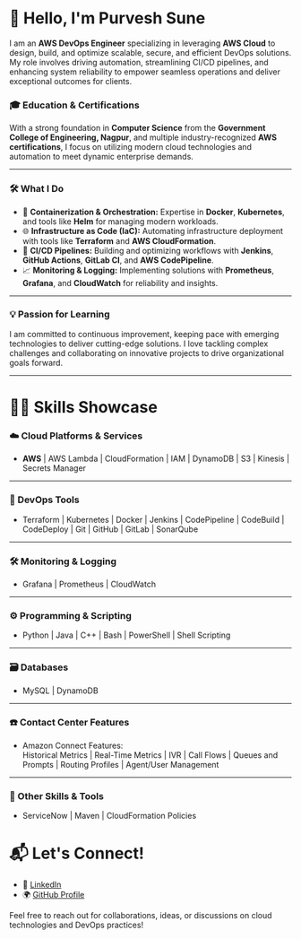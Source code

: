 # 👋 Hello, I'm Purvesh Sune

I am an **AWS DevOps Engineer** specializing in leveraging **AWS Cloud** to design, build, and optimize scalable, secure, and efficient DevOps solutions. My role involves driving automation, streamlining CI/CD pipelines, and enhancing system reliability to empower seamless operations and deliver exceptional outcomes for clients.

### 🎓 Education & Certifications
With a strong foundation in **Computer Science** from the **Government College of Engineering, Nagpur**, and multiple industry-recognized **AWS certifications**, I focus on utilizing modern cloud technologies and automation to meet dynamic enterprise demands.

---

### 🛠️ What I Do
- 🐳 **Containerization & Orchestration:** Expertise in **Docker**, **Kubernetes**, and tools like **Helm** for managing modern workloads.
- 🌐 **Infrastructure as Code (IaC):** Automating infrastructure deployment with tools like **Terraform** and **AWS CloudFormation**.
- 🔄 **CI/CD Pipelines:** Building and optimizing workflows with **Jenkins**, **GitHub Actions**, **GitLab CI**, and **AWS CodePipeline**.
- 📈 **Monitoring & Logging:** Implementing solutions with **Prometheus**, **Grafana**, and **CloudWatch** for reliability and insights.

---

### 💡 Passion for Learning
I am committed to continuous improvement, keeping pace with emerging technologies to deliver cutting-edge solutions. I love tackling complex challenges and collaborating on innovative projects to drive organizational goals forward.

---

# 🧑‍💻 Skills Showcase

### ☁️ Cloud Platforms & Services
- **AWS** | AWS Lambda | CloudFormation | IAM | DynamoDB | S3 | Kinesis | Secrets Manager   

---

### 🚀 DevOps Tools
- Terraform | Kubernetes | Docker | Jenkins | CodePipeline | CodeBuild | CodeDeploy | Git | GitHub | GitLab | SonarQube
 
---

### 🛠 Monitoring & Logging
- Grafana | Prometheus | CloudWatch  

---

### ⚙️ Programming & Scripting
- Python | Java | C++ | Bash | PowerShell | Shell Scripting  

---

### 🗃 Databases
- MySQL | DynamoDB  

---

### ☎️ Contact Center Features
- Amazon Connect Features:  
Historical Metrics | Real-Time Metrics | IVR | Call Flows | Queues and Prompts | Routing Profiles | Agent/User Management  

---

### 🎯 Other Skills & Tools
- ServiceNow | Maven | CloudFormation Policies

# 📬 Let's Connect!
- 💼 [LinkedIn](https://www.linkedin.com/in/purveshsune)
- 🌍 [GitHub Profile](https://github.com/purveshsune)

Feel free to reach out for collaborations, ideas, or discussions on cloud technologies and DevOps practices!

